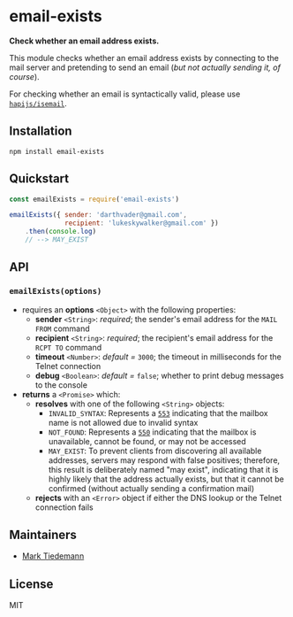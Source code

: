 # email-exists

**Check whether an email address exists.**

This module checks whether an email address exists by connecting to the mail server and pretending to send an email (_but not actually sending it, of course_).

For checking whether an email is syntactically valid, please use [`hapijs/isemail`](https://github.com/hapijs/isemail).

## Installation

```
npm install email-exists
```

## Quickstart

```js
const emailExists = require('email-exists')

emailExists({ sender: 'darthvader@gmail.com',
              recipient: 'lukeskywalker@gmail.com' })
    .then(console.log)
    // --> MAY_EXIST
```

## API

### `emailExists(options)`

- requires an **options** `<Object>` with the following properties:
  - **sender** `<String>`: _required_; the sender's email address for the `MAIL FROM` command
  - **recipient** `<String>`: _required_; the recipient's email address for the `RCPT TO` command
  - **timeout** `<Number>`: _default =_ `3000`; the timeout in milliseconds for the Telnet connection
  - **debug** `<Boolean>`: _default =_ `false`; whether to print debug messages to the console
- **returns** a `<Promise>` which:
    - **resolves** with one of the following `<String>` objects:
        - `INVALID_SYNTAX`: Represents a [`553`](https://tools.ietf.org/html/rfc5321#section-4.2.3) indicating that the mailbox name is not allowed due to invalid syntax
        - `NOT_FOUND`: Represents a [`550`](https://tools.ietf.org/html/rfc5321#section-4.2.3) indicating that the mailbox is unavailable,
        cannot be found, or may not be accessed
        - `MAY_EXIST`: To prevent clients from discovering all available addresses, servers may respond with false positives; therefore, this result is deliberately named "may exist", indicating that it is highly likely that the address actually exists, but that it cannot be confirmed (without actually sending a confirmation mail)
    - **rejects** with an `<Error>` object if either the DNS lookup or the Telnet connection fails

## Maintainers

- [Mark Tiedemann](https://marksweb.site)

## License

MIT
